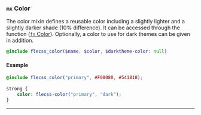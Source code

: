### `mx` <span>Color</span>

The color mixin defines a reusable color including a slightly lighter and a slightly darker shade (10% difference). It can be accessed through the function ([`fn` Color](#fn-color)). Optionally, a color to use for dark themes can be given in addition.

``` scss
@include flecss_color($name, $color, $darktheme-color: null)
```

#### Example

``` scss
@include flecss_color("primary", #F08080, #541818);
    
strong {
    color: flecss-color("primary", "dark");
}
```

---